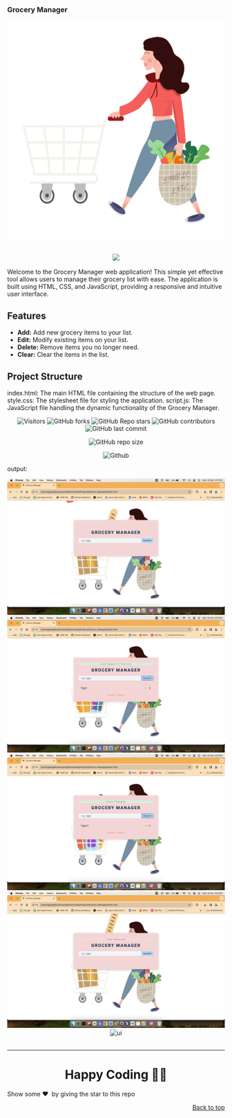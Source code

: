 ### Grocery Manager

<div style="text-align: center;">
      <img src="./images/grocery.gif" alt="ui">
</div>
<br/>
<p align="center">
  <a href="https://grocery-manager-gangadhararaoande.vercel.app/">
    <img src="https://forthebadge.com/images/badges/check-it-out.svg">
   </a>
</p>

Welcome to the Grocery Manager web application! This simple yet effective tool allows users to manage their grocery list with ease. The application is built using HTML, CSS, and JavaScript, providing a responsive and intuitive user interface.

## Features

- **Add:** Add new grocery items to your list.
- **Edit:** Modify existing items on your list.
- **Delete:** Remove items you no longer need.
- **Clear:** Clear the items in the list.

## Project Structure
index.html: The main HTML file containing the structure of the web page.
style.css: The stylesheet file for styling the application.
script.js: The JavaScript file handling the dynamic functionality of the Grocery Manager.

<div align="center">
 <p>

![Visitors](https://api.visitorbadge.io/api/visitors?path=gangadhararaoande%2Fgrocery-manager&countColor=%23263759&style=flat
)
![GitHub forks](https://img.shields.io/github/forks/gangadhararaoande/grocery-manager)
![GitHub Repo stars](https://img.shields.io/github/stars/gangadhararaoande/grocery-manager)
![GitHub contributors](https://img.shields.io/github/contributors/gangadhararaoande/grocery-manager)
![GitHub last commit](https://img.shields.io/github/last-commit/gangadhararaoande/grocery-manager)
  
![GitHub repo size](https://img.shields.io/github/repo-size/gangadhararaoande/grocery-manager)

![Github](https://img.shields.io/github/license/gangadhararaoande/grocery-manager)
 </p>
</div>


output:

<div style="text-align: center;">
      <img src="./images/Open.png" alt="ui">
      <img src="./images/Item Added.png" alt="ui">
      <img src="./images/Item Edited.png" alt="ui">
      <img src="./images/Item Deleted.png" alt="ui">
      <img src="./Clear Item.png" alt="ui">
</div>
<br/>

<hr>

<h1 align=center>Happy Coding 👨‍💻</h1>

Show some ❤️&nbsp; by giving the star to this repo
<p align="right"><a href="https://github.com/gangadhararaoande/grocery-manager.git">Back to top</a></p>


